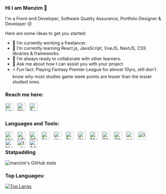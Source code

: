 ### Hi I am Manzim 👋

I'm a Front-end Developer, Software Quality Assurance, Portfolio Designer & Developer 😊

Here are some ideas to get you started:

- 🔭 I’m currently working a freelancer. 
- 🌱 I’m currently learning React.js, JavaScript, VueJS, NextJS, CSS libraries & frameworks. 
- 👯 I’m always ready to collaborate with other learners.
- 💬 Ask me about how I can assist you with your project
- ⚡ Fun fact: Playing Fantasy Premier League for almost 10yrs, still don't know why most studies game week points are lesser than the lesser studied ones. 

### Reach me here: 

<a href="https://www.linkedin.com/in/ahmed-manzim-ridwan/" style="text-decoration: none" > <img align="left" alt="LinkedIN" width="26px" src="https://cdn-icons-png.flaticon.com/512/174/174857.png" style="padding-right:10px;" /> </a>
<a href="https://manzim-portfolio.herokuapp.com/" style="text-decoration: none" > <img align="left" alt="Website" width="26px" src="https://omniair.org/wp-content/uploads/2017/10/globe-1024x960.png" style="padding-right:10px;" />  </a>
<a href="https://twitter.com/zodiac_geek" style="text-decoration: none" > <img align="left" alt="Twitter" width="26px" src="https://upload.wikimedia.org/wikipedia/commons/thumb/4/4f/Twitter-logo.svg/1200px-Twitter-logo.svg.png" style="padding-right:10px;" /> </a>

<br />
<br />

### Languages and Tools:

<img align="left" alt="Visual Studio Code" width="26px" src="https://cdn.jsdelivr.net/gh/devicons/devicon/icons/vscode/vscode-original.svg" style="padding-right:10px;" />
<img align="left" alt="HTML5" width="26px" src="https://cdn.jsdelivr.net/gh/devicons/devicon/icons/html5/html5-original.svg" style="padding-right:10px;" />
<img align="left" alt="CSS3" width="26px" src="https://cdn.jsdelivr.net/gh/devicons/devicon/icons/css3/css3-original.svg" style="padding-right:10px;" />
<img align="left" alt="Sass" width="26px" src="https://cdn.jsdelivr.net/gh/devicons/devicon/icons/sass/sass-original.svg" style="padding-right:10px;" />
<img align="left" alt="JavaScript" width="26px" src="https://cdn.jsdelivr.net/gh/devicons/devicon/icons/javascript/javascript-original.svg" style="padding-right:10px;" />
<img align="left" alt="React" width="26px" src="https://cdn.jsdelivr.net/gh/devicons/devicon/icons/react/react-original.svg" style="padding-right:10px;" />
<img align="left" alt="GraphQL" width="26px" src="https://cdn.jsdelivr.net/gh/devicons/devicon/icons/graphql/graphql-plain.svg" style="padding-right:10px;" />
<img align="left" alt="MySQL" width="26px" src="https://cdn.jsdelivr.net/gh/devicons/devicon/icons/mysql/mysql-original.svg" style="padding-right:10px;" />
<img align="left" alt="Git" width="26px" src="https://cdn.jsdelivr.net/gh/devicons/devicon/icons/git/git-original.svg" style="padding-right:10px;" />
<img align="left" alt="GitHub" width="26px" src="https://user-images.githubusercontent.com/3369400/139447912-e0f43f33-6d9f-45f8-be46-2df5bbc91289.png" style="padding-right:10px;" />
<img align="left" alt="materialui" width="26px" src="https://mui.com/static/logo.png" style="padding-right:10px;" />
<img align="left" alt="tachyons" width="26px" src="https://tomich.org/images/t-with-circle.svg" style="padding-right:10px;" />
<img align="left" alt="blueprintjs" width="26px" src="https://blueprintjs.com/assets/fb-image.png" style="padding-right:10px;" />
<img align="left" alt="tailwind css" width="26px" src="https://tailwindcss.com/_next/static/media/social-square.b622e290e82093c36cca57092ffe494f.jpg" style="padding-right:10px;" />
<img align="left" alt="Adobe Photoshop" width="26px" src="https://cdn.freelogovectors.net/wp-content/uploads/2021/09/adobe-photoshop-logo-freelogovectors.net_.png" style="padding-right:10px;" />
<br />
<br />


### Statpadding
![manzim's GitHub stats](https://github-readme-stats.vercel.app/api?username=manzim&theme=material-palenight_icons=true)

### Top Languages:
[![Top Langs](https://github-readme-stats.vercel.app/api/top-langs/?username=anuraghazra&langs_count=8)](https://github.com/anuraghazra/github-readme-stats)



[website]: https://manzim-portfolio.herokuapp.com/
[twitter]: https://twitter.com/zodiac_geek
[linkedin]: https://www.linkedin.com/in/ahmed-manzim-ridwan/
